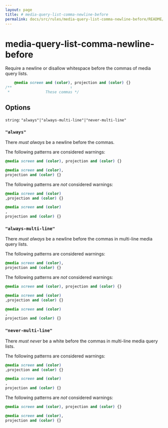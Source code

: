 ```yaml
---
layout: page
title: # media-query-list-comma-newline-before
permalink: docs/src/rules/media-query-list-comma-newline-before/README/
---
```


# media-query-list-comma-newline-before

Require a newline or disallow whitespace before the commas of media query lists.

```css
    @media screen and (color), projection and (color) {}
/**                          ↑
 *                These commas */
```

## Options

`string`: `"always"|"always-multi-line"|"never-multi-line"`

### `"always"`

There *must always* be a newline before the commas.

The following patterns are considered warnings:

```css
@media screen and (color), projection and (color) {}
```

```css
@media screen and (color),
projection and (color) {}
```

The following patterns are *not* considered warnings:

```css
@media screen and (color)
,projection and (color) {}
```

```css
@media screen and (color)
,
projection and (color) {}
```

### `"always-multi-line"`

There *must always* be a newline before the commas in multi-line media query lists.

The following patterns are considered warnings:

```css
@media screen and (color),
projection and (color) {}
```

The following patterns are *not* considered warnings:

```css
@media screen and (color), projection and (color) {}
```

```css
@media screen and (color)
,projection and (color) {}
```

```css
@media screen and (color)
,
projection and (color) {}
```

### `"never-multi-line"`

There *must never* be a white before the commas in multi-line media query lists.

The following patterns are considered warnings:

```css
@media screen and (color)
,projection and (color) {}
```

```css
@media screen and (color)
,
projection and (color) {}
```

The following patterns are *not* considered warnings:

```css
@media screen and (color), projection and (color) {}
```

```css
@media screen and (color),
projection and (color) {}
```

